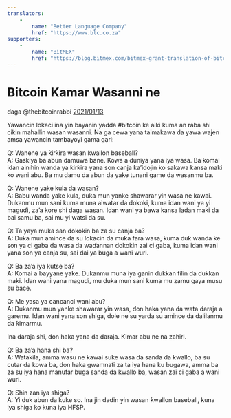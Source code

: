 ```yaml
---
translators: 
    - 
        name: "Better Language Company"
        href: "https://www.blc.co.za"
supporters: 
    - 
        name: "BitMEX"
        href: "https://blog.bitmex.com/bitmex-grant-translation-of-bitcoin-content-into-african-languages/"
---
```

# Bitcoin Kamar Wasanni ne

daga @thebitcoinrabbi [2021/01/13](https://twitter.com/thebitcoinrabbi/status/1349445548500262916)

<LanguageDropdown/>

Yawancin lokaci ina yin bayanin yadda #bitcoin ke aiki kuma an raba shi cikin mahallin wasan
wasanni. Na ga cewa yana taimakawa da yawa wajen amsa yawancin tambayoyi gama gari:

Q: Wanene ya ƙirƙira wasan ƙwallon baseball?  
A: Gaskiya ba abun damuwa bane. Kowa a duniya yana iya wasa. Ba komai idan ainihin wanda
ya ƙirƙira yana son canja ƙa’idojin ko sakawa kansa maki ko wani abu. Ba mu damu da abun da
yake tunani game da wasanmu ba.

Q: Wanene yake kula da wasan?  
A: Babu wanda yake kula, duka mun yanke shawarar yin wasa ne kawai. Dukanmu mun sani
kuma muna aiwatar da dokoki, kuma idan wani ya yi maguɗi, za’a kore shi daga wasan. Idan
wani ya bawa kansa ladan maki da bai samu ba, sai mu yi watsi da su.

Q: Ta yaya muka san dokokin ba za su canja ba?  
A: Duka mun amince da su lokacin da muka fara wasa, kuma duk wanda ke son ya ci gaba da
wasa da waɗannan dokokin zai ci gaba, kuma idan wani yana son ya canja su, sai dai ya buga
a wani wuri.

Q: Ba za’a iya kutse ba?  
A: Komai a bayyane yake. Dukanmu muna iya ganin dukkan filin da dukkan maki. Idan wani
yana magudi, mu duka mun sani kuma mu zamu gaya musu su ɓace.

Q: Me yasa ya cancanci wani abu?  
A: Dukanmu mun yanke shawarar yin wasa, don haka yana da wata daraja a garemu. Idan wani
yana son shiga, dole ne su yarda su amince da dalilanmu da ƙimarmu.

Ina daraja shi, don haka yana da daraja. Ƙimar abu ne na zahiri.

Q: Ba za’a hana shi ba?  
A: Watakila, amma wasu ne kawai suke wasa da sanda da kwallo, ba su cutar da kowa ba, don
haka gwamnati za ta iya hana ku bugawa, amma ba za su iya hana manufar buga sanda da
kwallo ba, wasan zai ci gaba a wani wuri.

Q: Shin zan iya shiga?  
A: Yi duk abun da kuke so. Ina jin daɗin yin wasan ƙwallon baseball, kuna iya shiga ko kuna iya
HFSP.